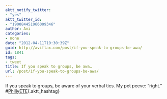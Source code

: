 ```yaml
---
aktt_notify_twitter:
- "yes"
aktt_twitter_id:
- "190084451966009346"
author: Avi
categories:
- none
date: "2012-04-11T10:30:39Z"
guid: http://aviflax.com/post/if-you-speak-to-groups-be-awa/
id: 1841
tags:
- tweet
title: If you speak to groups, be awa…
url: /post/if-you-speak-to-groups-be-awa/
---
```

If you speak to groups, be aware of your verbal tics. My pet peeve: “right.” #[PhillyETE](http://search.twitter.com/search?q=%23PhillyETE){.aktt_hashtag}